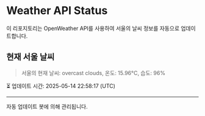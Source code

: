
# Weather API Status

이 리포지토리는 OpenWeather API를 사용하여 서울의 날씨 정보를 자동으로 업데이트합니다.

## 현재 서울 날씨
> 서울의 현재 날씨: overcast clouds, 온도: 15.96°C, 습도: 96%

⏳ 업데이트 시간: 2025-05-14 22:58:17 (UTC)

---
자동 업데이트 봇에 의해 관리됩니다.
